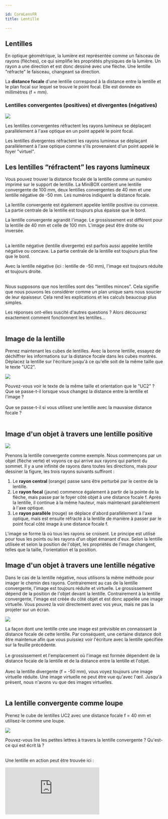 ```yaml
---

id: CoreLensFR
title: Lentille

---
```


## Lentilles

En optique géométrique, la lumière est représentée comme un faisceau de rayons (flèches), ce qui simplifie les propriétés physiques de la lumière. Un rayon a une direction et est donc dessiné avec une flèche. Une lentille "réfracte" le faisceau, changeant sa direction.

La **distance focale** d'une lentille correspond à la distance entre la lentille et le plan focal sur lequel se trouve le point focal. Elle est donnée en millimètres (f = mm).

### Lentilles convergentes (positives) et divergentes (négatives)

![](../IMAGES/MINIBOXNEW/12.png)

Les lentilles convergentes réfractent les rayons lumineux se déplaçant parallèlement à l'axe optique en un point appelé le point focal.

Les lentilles divergentes réfractent les rayons lumineux se déplaçant parallèlement à l'axe optique comme s'ils provenaient d'un point appelé le foyer "virtuel".

## Les lentilles “réfractent” les rayons lumineux

Vous pouvez trouver la distance focale de la lentille comme un numéro imprimé sur le support de lentille. La MiniBOX contient une lentille convergente de 100 mm, deux lentilles convergentes de 40 mm et une lentille négative de -50 mm. Les numéros indiquent la distance focale.

La lentille convergente est également appelée lentille positive ou convexe. La partie centrale de la lentille est toujours plus épaisse que le bord.

<div class="alert-success">
La lentille convergente agrandit l'image. Le grossissement est différent pour la lentille de 40 mm et celle de 100 mm. L'image peut être droite ou inversée.
</div><br/>

La lentille négative (lentille divergente) est parfois aussi appelée lentille négative ou concave. La partie centrale de la lentille est toujours plus fine que le bord.

<div class="alert-success">
Avec la lentille négative (ici : lentille de -50 mm), l'image est toujours réduite et toujours droite.
</div><br/>

Nous supposons que nos lentilles sont des "lentilles minces". Cela signifie que nous pouvons les considérer comme un plan unique sans nous soucier de leur épaisseur. Cela rend les explications et les calculs beaucoup plus simples.

<div class="alert info">
Les réponses ont-elles suscité d'autres questions ? Alors découvrez exactement comment fonctionnent les lentilles...
</div><br/>

## Image de la lentille

Prenez maintenant les cubes de lentilles. Avec la bonne lentille, essayez de déchiffrer les informations sur la distance focale dans les cubes montrés. Déplacez la lentille sur l'écriture jusqu'à ce qu'elle soit de la même taille que le texte "UC2".

![](../IMAGES/MINIBOXNEW/13.png)

<div class="alert info">
Pouvez-vous voir le texte de la même taille et orientation que le "UC2" ? Que se passe-t-il lorsque vous changez la distance entre la lentille et l'image ?
</div><br/>

<div class="alert-success">
Que se passe-t-il si vous utilisez une lentille avec la mauvaise distance focale ?
</div><br/>

## Image d'un objet à travers une lentille positive

![](../IMAGES/MINIBOXNEW/14.png)

Prenons la lentille convergente comme exemple. Nous commençons par un objet (flèche verte) et voyons ce qui arrive aux rayons qui partent du sommet. Il y a une infinité de rayons dans toutes les directions, mais pour dessiner la figure, les trois rayons suivants suffiront :

1. Le **rayon central** (orange) passe sans être perturbé par le centre de la lentille.
2. Le **rayon focal** (jaune) commence également à partir de la pointe de la flèche, mais passe par le foyer côté objet à une distance focale f. Après la lentille, il continue à la même hauteur, mais maintenant parallèlement à l'axe optique.
3. Le **rayon parallèle** (rouge) se déplace d'abord parallèlement à l'axe optique, mais est ensuite réfracté à la lentille de manière à passer par le point focal côté image à une distance focale f.

L'image se forme là où tous les rayons se croisent. Le principe est utilisé pour tous les points ou les rayons d'un objet émanant d'eux. Selon la lentille utilisée et selon la position de l'objet, les propriétés de l'image changent, telles que la taille, l'orientation et la position.

## Image d'un objet à travers une lentille négative

Dans le cas de la lentille négative, nous utilisons la même méthode pour imager le chemin des rayons. Contrairement au cas de la lentille convergente, l'image est toujours réduite et virtuelle. Le grossissement dépend de la position de l'objet devant la lentille. Contrairement à la lentille convergente, l'image est créée du côté objet et est donc appelée une image virtuelle. Vous pouvez la voir directement avec vos yeux, mais ne pas la projeter sur un écran.

![](../IMAGES/MINIBOXNEW/15.png)

<div class="alert-success">
La façon dont une lentille crée une image est prévisible en connaissant la distance focale de cette lentille. Par conséquent, une certaine distance doit être maintenue afin que vous puissiez voir l'écriture avec la lentille spécifiée sur la feuille précédente.
</div><br/>

<div class="alert-success">
Le grossissement et l'emplacement où l'image est formée dépendent de la distance focale de la lentille et de la distance entre la lentille et l'objet.
</div><br/>

<div class="alert-success">
Avec la lentille divergente (f = -50 mm), vous voyez toujours une image virtuelle réduite. Une image virtuelle ne peut être vue qu'avec l'œil. Jusqu'à présent, nous n'avons vu que des images virtuelles.
</div><br/>

## La lentille convergente comme loupe

Prenez le cube de lentilles UC2 avec une distance focale f = 40 mm et utilisez-le comme une loupe.

![](../IMAGES/MINIBOXNEW/16.png)

<div class="alert info">
Pouvez-vous lire les petites lettres à travers la lentille convergente ? Qu'est-ce qui est écrit là ?
</div><br/>

Une lentille en action peut être trouvée ici :

<div style={{position: 'relative', paddingBottom: '56.25%', height: 0, overflow: 'hidden'}}>
  <iframe 
    style={{position: 'absolute', top: 0, left: 0, width: '100%', height: '100%'}}
    src="https://www.youtube.com/embed/rCtZjRKU8" 
    title="Lecteur vidéo YouTube" 
    frameBorder="0" 
    allow="accelerometer; autoplay; clipboard-write; encrypted-media; gyroscope; picture-in-picture" 
    allowFullScreen
  />
</div>

## Ce que font les lentilles convergentes

Avec les lentilles convergentes, l'image et le grossissement dépendent de la position de l'objet.

![](../IMAGES/MINIBOXNEW/17.png)

Si la distance entre l'objet et la lentille est supérieure à deux fois la distance focale de la lentille, alors l'image est...
- Inversée
- Côté opposé
- Réduite
- Réelle

Si la distance entre l'objet et la lentille est exactement deux fois la distance focale de la lentille, alors l'image est...
- Inversée
- Côté opposé
- Même taille
- Réelle

Si la distance entre l'objet et la lentille est supérieure à la distance focale et inférieure à deux fois la distance focale de la lentille, alors l'image est...
- Inversée
- Côté opposé
- Agrandie
- Réelle

### Distance de l'objet (g)
La distance entre l'objet et le plan de la lentille est appelée g.

### Largeur de l'image (b)
La distance entre le plan de la lentille et l'image formée par la lentille est désignée comme b.

La lentille convergente peut produire une image réelle. L'image réelle peut ensuite être vue sur un écran.

## Pourquoi la loupe agrandit-elle ?

### Effet de loupe !

Si la distance entre l'objet et la lentille est inférieure à la distance focale de la lentille, alors l'image est...
- Droite
- Côté droit
- Agrandie
- Virtuelle

![](../IMAGES/MINIBOXNEW/18.png)

<div class="alert-success">
La loupe est le plus simple de tous les dispositifs optiques, car elle consiste uniquement en une simple lentille convergente avec une distance focale appropriée. Pourquoi le cube avec les 50 mm agrandit-il le petit texte ? Si l'objet est devant la distance focale de la lentille - c'est-à-dire à moins de 50 mm devant la lentille - la lentille crée une image virtuelle qui se trouve derrière l'objet réel. L'œil la perçoit agrandie. Consultez le schéma ci-dessus.
</div><br/>

Calculez le grossissement de la loupe en utilisant la formule suivante :

![](../IMAGES/MINIBOX/UC2_minibox_7.png)

250 mm est la distance de vision distincte - c'est-à-dire la distance entre l'objet et l'œil à laquelle la plupart des gens peuvent bien lire. Plus d'informations à ce sujet plus tard dans la section “accommodation” de l'œil.

## Comment
